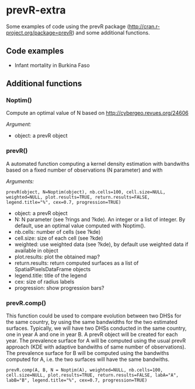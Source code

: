 prevR-extra
===========

Some examples of code using the prevR package (http://cran.r-project.org/package=prevR) and some additional functions.

## Code examples

- Infant mortality in Burkina Faso

## Additional functions

### Noptim()

Compute an optimal value of N based on http://cybergeo.revues.org/24606

*Argument:*

- object: a prevR object

### prevR()

A automated function computing a kernel density estimation with bandwiths based on a fixed number of observations (N parameter) and with 

*Arguments:*

`prevR(object, N=Noptim(object), nb.cells=100, cell.size=NULL, weighted=NULL, plot.results=TRUE, return.results=FALSE, legend.title="%", cex=0.7, progression=TRUE)`

- object: a prevR object
- N: N parameter (see ?rings and ?kde). An integer or a list of integer. By default, use an optimal value computed with Noptim().
- nb.cells: number of cells (see ?kde)
- cell.size: size of each cell (see ?kde)
- weighted: use weighted data (see ?kde), by default use weighted data if available in object
- plot.results: plot the obtained map?
- return.results: return computed surfaces as a list of SpatialPixelsDataFrame objects
- legend.title: title of the legend
- cex: size of radius labels
- progression: show progression bars?

### prevR.comp()

This function could be used to compare evolution between two DHSs for the same country, by using the same bandwidths for the two estimated surfaces. Typically, we will have two DHSs conducted in the same country, one in year A and one in year B. A prevR object will be created for each year. The prevalence surface for A will be computed using the usual prevR approach (KDE with adaptive bandwiths of same number of observations). The prevalence surface for B will be computed using the bandwiths computed for A, i.e. the two surfaces will have the same bandwiths.

`prevR.comp(A, B, N = Noptim(A), weighted=NULL, nb.cells=100, cell.size=NULL, plot.results=TRUE, return.results=FALSE, labA="A", labB="B", legend.title="%", cex=0.7, progression=TRUE)`


